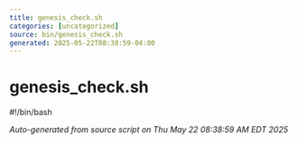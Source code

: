 ```yaml
---
title: genesis_check.sh
categories: [uncategorized]
source: bin/genesis_check.sh
generated: 2025-05-22T08:38:59-04:00
---
```


# genesis_check.sh

#!/bin/bash

_Auto-generated from source script on Thu May 22 08:38:59 AM EDT 2025_
